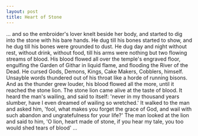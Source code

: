 ```yaml
---
layout: post
title: Heart of Stone
---
```


... and so the embroider's lover knelt beside her body, and started to
dig into the stone with his bare hands. He dug till his bones started
to show, and he dug till his bones were grounded to dust.  He dug day
and night without rest, without drink, without food, till his arms
were nothing but two flowing streams of blood. His blood flowed all
over the temple's engraved floor, engulfing the Garden of Githar in
liquid flame, and flooding the River of the Dead. He cursed Gods,
Demons, Kings, Cake Makers, Cobblers, himself. Unsayble words
thundered out of his throat like a horde of running bisons. And as the
thunder grew louder, his blood flowed all the more, until it reached
the stone lion. The stone lion came alive at the taste of blood. It
heard the man's wailing, and said to itself: 'never in my thousand
years slumber, have I even dreamed of wailing so wretched.' It walked
to the man and asked him, 'fool, what makes you forget the grace of
God, and wail with such abandon and ungratefulness for your life?' The
man looked at the lion and said to him, 'O lion, heart made of stone,
if you hear my tale, you too would shed tears of blood' ...